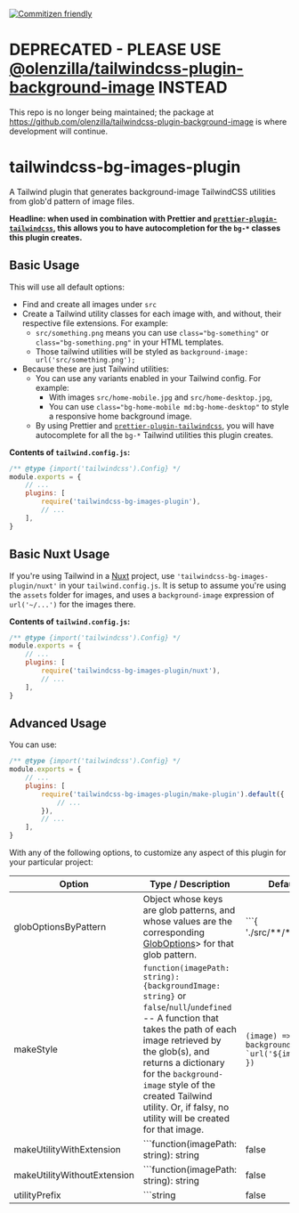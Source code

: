 [![Commitizen friendly](https://img.shields.io/badge/commitizen-friendly-brightgreen.svg)](http://commitizen.github.io/cz-cli/)

# DEPRECATED - PLEASE USE [@olenzilla/tailwindcss-plugin-background-image](https://github.com/olenzilla/tailwindcss-plugin-background-image) INSTEAD

This repo is no longer being maintained; the package at https://github.com/olenzilla/tailwindcss-plugin-background-image is where development will continue.

# tailwindcss-bg-images-plugin

A Tailwind plugin that generates background-image TailwindCSS utilities from glob'd pattern of image files.

**Headline: when used in combination with Prettier and [`prettier-plugin-tailwindcss`](https://www.npmjs.com/package/prettier-plugin-tailwindcss), this allows you to have autocompletion for the `bg-*` classes this plugin creates.**

## Basic Usage

This will use all default options:
* Find and create all images under `src`
* Create a Tailwind utility classes for each image with, and without, their respective file extensions. For example:
  * `src/something.png` means you can use `class="bg-something"` or `class="bg-something.png"` in your HTML templates.
  * Those tailwind utilities will be styled as `background-image: url('src/something.png');`
* Because these are just Tailwind utilities:
  * You can use any variants enabled in your Tailwind config. For example:
    * With images `src/home-mobile.jpg` and `src/home-desktop.jpg`,
    * You can use `class="bg-home-mobile md:bg-home-desktop"` to style a responsive home background image.
  * By using Prettier and [`prettier-plugin-tailwindcss`](https://www.npmjs.com/package/prettier-plugin-tailwindcss), you will have autocomplete for all the `bg-*` Tailwind utilities this plugin creates.

**Contents of `tailwind.config.js`:**
```js
/** @type {import('tailwindcss').Config} */
module.exports = {
	// ...
	plugins: [
		require('tailwindcss-bg-images-plugin'),
		// ...
	],
}
```

## Basic Nuxt Usage

If you're using Tailwind in a [Nuxt](https://nuxtjs.org/) project, use `'tailwindcss-bg-images-plugin/nuxt'` in your `tailwind.config.js`. It is setup to assume you're using the `assets` folder for images, and uses a `background-image` expression of `url('~/...')` for the images there.

**Contents of `tailwind.config.js`:**
```js
/** @type {import('tailwindcss').Config} */
module.exports = {
	// ...
	plugins: [
		require('tailwindcss-bg-images-plugin/nuxt'),
		// ...
	],
}
```

## Advanced Usage

You can use:
```js
/** @type {import('tailwindcss').Config} */
module.exports = {
	// ...
	plugins: [
		require('tailwindcss-bg-images-plugin/make-plugin').default({
			// ...
		}),
		// ...
	],
}
```

With any of the following options, to customize any aspect of this plugin for your particular project:

Option | Type / Description | Default
---|---|---
globOptionsByPattern | Object whose keys are glob patterns, and whose values are the corresponding [GlobOptions](https://github.com/isaacs/node-glob/blob/main/README.md#options)> for that glob pattern. | ```{ './src/**/*.@(jpg|jpeg|png|gif|svg|webp)': { dot: true } }```
makeStyle | `function(imagePath: string): {backgroundImage: string}` or `false`/`null`/`undefined` -- A function that takes the path of each image retrieved by the glob(s), and returns a dictionary for the `background-image` style of the created Tailwind utility. Or, if falsy, no utility will be created for that image. | ```(image) => ({ backgroundImage: `url('${image}')` })```
makeUtilityWithExtension | ```function(imagePath: string): string | false | null | undefined``` or `false`/`null`/`undefined` -- A function that takes the path of each image retrieved by the glob(s), and returns the name of the Tailwind utility to be created _with_ the image's extension (to disambiguate it from another image with the same name but different extension). Or, if falsy, no utility will be created for image _with_ its extension. | `(image) => image.replace(/^src/, '')`
makeUtilityWithoutExtension | ```function(imagePath: string): string | false | null | undefined``` or `false`/`null`/`undefined` -- A function that takes the path of each image retrieved by the glob(s), and returns the name of the Tailwind utility to be created _without_ the image's extension. Or, if falsy, no utility will be created for image _without_ the image's extension. | `(image) => image.replace(/^src|\.\w+$/g, '')`
utilityPrefix | ```string | false | null | undefined``` -- The string to be added as the prefix for all the utilities created by this plugin | `'bg-'`
